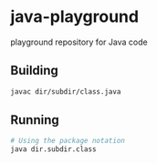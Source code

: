 # java-playground
playground repository for Java code

## Building
```bash
javac dir/subdir/class.java
```

## Running
```bash
# Using the package notation
java dir.subdir.class
```